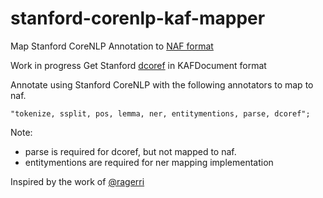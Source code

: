 # stanford-corenlp-kaf-mapper
Map Stanford CoreNLP Annotation to [NAF format](https://github.com/newsreader/NAF)

Work in progress
Get Stanford [dcoref](https://nlp.stanford.edu/software/dcoref.shtml) in KAFDocument format

Annotate using Stanford CoreNLP with the following annotators to map to naf.
    
    "tokenize, ssplit, pos, lemma, ner, entitymentions, parse, dcoref";

Note:
- parse is required for dcoref, but not mapped to naf.
- entitymentions are required for ner mapping implementation

   
Inspired by the work of [@ragerri](@https://github.com/ragerri)